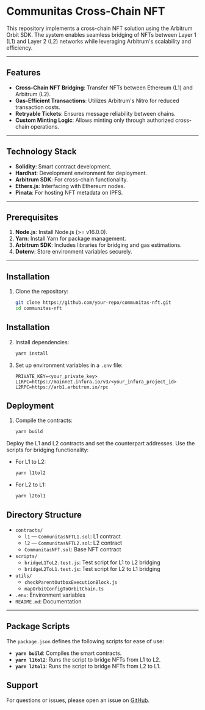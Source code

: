 # Communitas Cross-Chain NFT

This repository implements a cross-chain NFT solution using the Arbitrum Orbit SDK. The system enables seamless bridging of NFTs between Layer 1 (L1) and Layer 2 (L2) networks while leveraging Arbitrum's scalability and efficiency.

---

## Features

- **Cross-Chain NFT Bridging**: Transfer NFTs between Ethereum (L1) and Arbitrum (L2).
- **Gas-Efficient Transactions**: Utilizes Arbitrum's Nitro for reduced transaction costs.
- **Retryable Tickets**: Ensures message reliability between chains.
- **Custom Minting Logic**: Allows minting only through authorized cross-chain operations.

---

## Technology Stack

- **Solidity**: Smart contract development.
- **Hardhat**: Development environment for deployment.
- **Arbitrum SDK**: For cross-chain functionality.
- **Ethers.js**: Interfacing with Ethereum nodes.
- **Pinata**: For hosting NFT metadata on IPFS.

---

## Prerequisites

1. **Node.js**: Install Node.js (>= v16.0.0).
2. **Yarn**: Install Yarn for package management.
3. **Arbitrum SDK**: Includes libraries for bridging and gas estimations.
4. **Dotenv**: Store environment variables securely.

---

## Installation

1. Clone the repository:
   ```bash
   git clone https://github.com/your-repo/communitas-nft.git
   cd communitas-nft

## Installation

2. Install dependencies:
   ```bash
   yarn install

3. Set up environment variables in a `.env` file:
   ```plaintext
   PRIVATE_KEY=<your_private_key>
   L1RPC=https://mainnet.infura.io/v3/<your_infura_project_id>
   L2RPC=https://arb1.arbitrum.io/rpc

## Deployment

1. Compile the contracts:
   ```bash
   yarn build

Deploy the L1 and L2 contracts and set the counterpart addresses. Use the scripts for bridging functionality:
- For L1 to L2:
  ```bash
  yarn l1tol2

- For L2 to L1:
  ```bash
  yarn l2tol1

## Directory Structure

- `contracts/`
    - `l1` — `CommunitasNFTL1.sol`: L1 contract
    - `l2` — `CommunitasNFTL2.sol`: L2 contract
    - `CommunitasNFT.sol`: Base NFT contract
- `scripts/`
    - `bridgeL1ToL2.test.js`: Test script for L1 to L2 bridging
    - `bridgeL2ToL1.test.js`: Test script for L2 to L1 bridging
- `utils/`
    - `checkParentOutboxExecutionBlock.js`
    - `mapOrbitConfigToOrbitChain.ts`
- `.env`: Environment variables
- `README.md`: Documentation


---

## Package Scripts

The `package.json` defines the following scripts for ease of use:

- **`yarn build`**: Compiles the smart contracts.
- **`yarn l1tol2`**: Runs the script to bridge NFTs from L1 to L2.
- **`yarn l2tol1`**: Runs the script to bridge NFTs from L2 to L1.

## Support

For questions or issues, please open an issue on [GitHub](https://github.com/dindonero/communitas-nft/issues).
